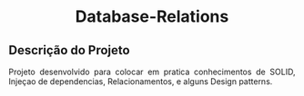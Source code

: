 <h1 align="center">Database-Relations</h1>

## Descrição do Projeto

<p align="justify">Projeto desenvolvido para colocar em pratica conhecimentos de SOLID, Injeçao de dependencias, Relacionamentos, e alguns Design patterns. </p>
